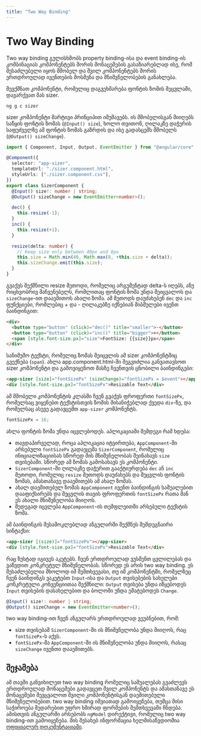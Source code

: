 ```yaml
---
title: "Two Way Binding"
---
```


# Two Way Binding

Two way binding გულისხმობს property binding-ისა და event binding-ის კომბინაციას
კომპონენტებს შორის მონაცემების გასაზიარებლად ისე, რომ შესაძლებელი იყოს
მშობელ და შვილ კომპონენტებს შორის ერთდროულად ივენთების მოსმენა და მნიშვნელობების
განახლება.

შევქმნათ კომპონენტი, რომელიც დაგვეხმარება ფონტის ზომის შეცვლაში, დავარქვათ მას sizer.

```
ng g c sizer
```

sizer კომპონენტი მარტივი პრინციპით იმუშავებს. ის მშობელისგან მიიღებს საწყის ფონტის ზომას
(`@Input() size`),
ხოლო თვითონ, ღილაკზე დაჭერის საფუძველზე ამ ფონტის ზომას გაზრდის და ისე გადასცემს მშობელს
(`@Output() sizeChange`).

```ts
import { Component, Input, Output, EventEmitter } from "@angular/core";

@Component({
  selector: "app-sizer",
  templateUrl: "./sizer.component.html",
  styleUrls: ["./sizer.component.css"],
})
export class SizerComponent {
  @Input() size!: number | string;
  @Output() sizeChange = new EventEmitter<number>();

  dec() {
    this.resize(-1);
  }
  inc() {
    this.resize(+1);
  }

  resize(delta: number) {
    // Keep size only between 40px and 8px
    this.size = Math.min(40, Math.max(8, +this.size + delta));
    this.sizeChange.emit(this.size);
  }
}
```

გვაქვს შექმნილი resize მეთოდი, რომელიც არგუმენტად delta-ს იღებს, ანუ რიცხვობრივ
მაჩვენებელს, რომლითაც ფონტის ზომა უნდა შეიცვალოს და `sizeChange`-ით დააემითოს
ახალი ზომა. ამ მეთოდს დაუძახებენ `dec` და `inc` ფუნქციები, რომლებიც + და - ღილაკებზე
იქნებიან მიბმულები ივენთ ბაინდინგით:

```html
<div>
  <button type="button" (click)="dec()" title="smaller">-</button>
  <button type="button" (click)="inc()" title="bigger">+</button>
  <span [style.font-size.px]="size">FontSize: {{size}}px</span>
</div>
```

სანიმუშო ტექსტი, რომელიც ზომას შეიცვლის ამ sizer კომპონენტშიც გვექნება (`span`).
ახლა app.component.html-ში შეგვიძლია განვათავსოთ sizer კომპონენტი და გამოვიყენოთ
მასზე ჩვენთვის ცნობილი ბაინდინგები:

```html
<app-sizer [size]="fontSizePx" (sizeChange)="fontSizePx = $event"></app-sizer>
<div [style.font-size.px]="fontSizePx">Resizable Text</div>
```

ამ მშობელი კომპონენტის კლასში ჩვენ გვაქვს ფროფერთი `fontSizePx`,
რომელსაც ვიყენებთ ტექსტისთვის ზომის მისანიჭებლად ქვედა `div`-ზე,
და რომელსაც ასევე გადავცემთ `app-sizer` კომპონენტს.

```ts
fontSizePx = 16;
```

ახლა ფონტის ზომა უნდა იცვლებოდეს. აპლიკაციაში შემდეგი რამ ხდება:

- თავდაპირველად, როცა აპლიკაცია იტვირთება, `AppComponent`-ში არსებული `fontSizePx`
  გადაეცემა `SizerComponent`, რომელიც ინიციალიზაციისას სწორედ მის მნიშვნელობას შეინახავს
  `size` თვისებაში. სწორედ ამ ზომას გამოსახავს ეს კომპონენტი.
- `SizerComponent`-ში ღილაკზე დაჭერით გააქტიურდება `dec` ან `inc` მეთოდი, რომელიც `resize` მეთოდს
  დაუძახებს და შეცვლის ფონტის ზომას, ამასთანავე დააემითებს ამ ახალ ზომას.
- ახალ დაემითებულ ზომას `AppComponent` ივენთ ბაინდინგის საშუალებით დააფიქსირებს და შეცვლის თავის
  ფროფერთის `fontSizePx` რათა მან ეს ახალი მნიშვნელობა მიიღოს.
- შედეგად იცვლება `AppComponent`-ის თემფლეითში არსებული ტექსტის ზომა.

ამ ბაინდინგის შესამოკლებლად ანგულარში შექმნეს შემდეგნაირი სინტაქსი:

```html
<app-sizer [(size)]="fontSizePx"></app-sizer>
<div [style.font-size.px]="fontSizePx">Resizable Text</div>
```

რაც ზუსტად იგივეს აკეტებს. ჩვენ ერთდროულად ვუსმენთ ცვლილებას და ვაწვდით კონკრეტულ მნიშვნელობას.
სწორედ ეს არის two way binding. ეს შესაძლებელია მხოლოდ იმ შემთხვევასი, თუ იმ კომპონენტში, რომელზეც
ჩვენ ბაინდინგს ვაკეტებთ `Input`-ისა და `Output` თვისებების სახელები კონკრეტული კონვენციითაა შექმნილი:
`Output` თვისება უნდა იწყებოდეს `Input` თვისების დასახელებით და ბოლოში უნდა ემატებოდეს `Change`.

```ts
@Input() size!: number | string;
@Output() sizeChange = new EventEmitter<number>();
```

two way binding-ით ჩვენ ანგულარს ერთდროულად ვეუბნებით, რომ:

- size თვისებამ `SizerComponent`-ში ის მნიშვნელობა უნდა მიიღოს, რაც `fontSizePx`-ს აქვს.
- `fontSizePx`-მა `AppComponent`-ში ის მნიშვნელობა უნდა მიიღოს, რასაც `sizeChange` ივენთი დააემითებს.

## შეჯამება

ამ თავში განვიხილეთ two way binding რომელიც საშუალებას გვაძლევს ერთდროულად მონაცემები გადავცეთ
შვილ კომპონენტს და ამასთანავე ეს მონაცემები შევცვალოთ შვილი კომპონენტისგან დაემითებული მნიშვნელობებით.
two way binding იშვიათად გამოიყენება, თუმცა მისი საჭიროება შედარებით უფრო ხშირად ფორმების შემთხვევაში ჩნდება.
ამისთვის ანგულარში არსებობს `ngModel` დირექტივი, რომელიც two way binding-ით გამოიყენება.
მის შესახებ ინფორმაცია ხელმისაწვდიომია
[ოფიციალურ დოკუმენტაციაში](https://angular.io/guide/built-in-directives#displaying-and-updating-properties-with-ngmodel).
